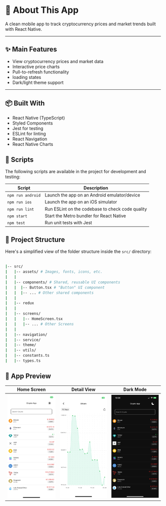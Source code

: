 # 📱 About This App

A clean mobile app to track cryptocurrency prices and market trends built with React Native.

---

## ✨ Main Features

- View cryptocurrency prices and market data
- Interactive price charts
- Pull-to-refresh functionality
- loading states
- Dark/light theme support

---

## 📦 Built With

- React Native (TypeScript)
- Styled Components
- Jest for testing
- ESLint for linting
- React Navigation
- React Native Charts

## 🚀 Scripts

The following scripts are available in the project for development and testing:

| Script            | Description                                      |
| ----------------- | ------------------------------------------------ |
| `npm run android` | Launch the app on an Android emulator/device     |
| `npm run ios`     | Launch the app on an iOS simulator               |
| `npm run lint`    | Run ESLint on the codebase to check code quality |
| `npm start`       | Start the Metro bundler for React Native         |
| `npm test`        | Run unit tests with Jest                         |

## 📁 Project Structure

Here's a simplified view of the folder structure inside the `src/` directory:

```bash

|-- src/
|   |-- assets/ # Images, fonts, icons, etc.
|   |
|   |-- components/ # Shared, reusable UI components
|   |  |-- Button.tsx # "Button" UI component
|   |  |-- ... # Other shared components
|   |
|   |-- redux
|   |
|   |-- screens/
|   |   |-- HomeScreen.tsx
|   |   |-- ... # Other Screens
|   |
|   |-- navigation/
|   |-- service/
|   |-- theme/
|   |-- utils/
|   |-- constants.ts
|   |-- types.ts

```

## 📸 App Preview

| Home Screen                                 | Detail View                                    | Dark Mode                                   |
| ------------------------------------------- | ---------------------------------------------- | ------------------------------------------- |
| <img src="src/assets/home.png" width="200"> | <img src="src/assets/details.png" width="200"> | <img src="src/assets/dark.png" width="200"> |
